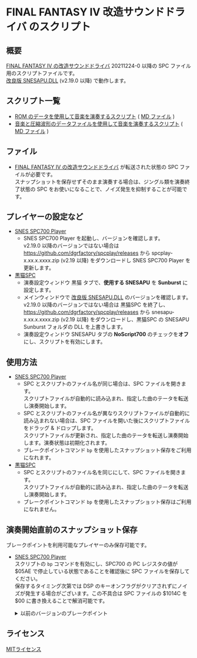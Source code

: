 # FINAL FANTASY IV 改造サウンドドライバ のスクリプト

## 概要
[FINAL FANTASY IV の改造サウンドドライバ](https://github.com/GodGnilda/F4G-0) 20211224-0 以降の SPC ファイル用のスクリプトファイルです。  
[改良版 SNESAPU.DLL](https://github.com/dgrfactory/spcplay) (v2.19.0 以降) で動作します。

## スクリプト一覧
- [ROM のデータを使用して音楽を演奏するスクリプト](https://github.com/GodGnilda/Script700/blob/main/F4G/F4G_F4G.700) ( [MD ファイル]([https://github.com/GodGnilda/Script700/blob/main/F4G/F4G_F4G.md) )
- [音楽と圧縮波形のデータファイルを使用して音楽を演奏するスクリプト](https://github.com/GodGnilda/Script700/blob/main/F4G/F4G_1.700) ( [MD ファイル]([https://github.com/GodGnilda/Script700/blob/main/F4G/F4G_1.md) )

## ファイル
- [FINAL FANTASY IV の改造サウンドドライバ](https://github.com/GodGnilda/F4G-0) が転送された状態の SPC ファイルが必要です。  
スナップショットを保存せずそのまま演奏する場合は、ジングル類を演奏終了状態の SPC をお使いになることで、ノイズ発生を抑制することが可能です。

## プレイヤーの設定など
- [SNES SPC700 Player](https://github.com/dgrfactory/spcplay)
  - SNES SPC700 Player を起動し、バージョンを確認します。  
  v2.19.0 以降のバージョンではない場合は https://github.com/dgrfactory/spcplay/releases から spcplay-x.xx.x.xxxx.zip (v2.19 以降) をダウンロードし SNES SPC700 Player を更新します。
- [黒猫SPC](https://kurohane.net/seisanbutu.html)
  - 演奏設定ウィンドウ 黒猫 タブで、**使用する SNESAPU** を **Sunburst** に設定します。
  - メインウィンドウで [改良版 SNESAPU.DLL](https://github.com/dgrfactory/spcplay) のバージョンを確認します。  
  v2.19.0 以降のバージョンではない場合は 黒猫SPC を終了し、 https://github.com/dgrfactory/spcplay/releases から snesapu-x.xx.x.xxxx.zip (v2.19 以降) をダウンロードし、黒猫SPC の SNESAPU Sunburst フォルダの DLL を上書きします。
  - 演奏設定ウィンドウ SNESAPU タブの **NoScript700** のチェックを**オフ**にし、スクリプトを有効にします。

## 使用方法
- [SNES SPC700 Player](https://github.com/dgrfactory/spcplay)
  - SPC とスクリプトのファイル名が同じ場合は、SPC ファイルを開きます。  
  スクリプトファイルが自動的に読み込まれ、指定した曲のテータを転送し演奏開始します。
  - SPC とスクリプトのファイル名が異なりスクリプトファイルが自動的に読み込まれない場合は、SPC ファイルを開いた後にスクリプトファイルをドラッグ & ドロップします。  
  スクリプトファイルが更新され、指定した曲のテータを転送し演奏開始します。演奏状態は初期化されます。
  - ブレークポイントコマンド `bp` を使用したスナップショット保存をご利用になれます。
- [黒猫SPC](https://kurohane.net/seisanbutu.html)
  - SPC とスクリプトのファイル名を同じにして、SPC ファイルを開きます。  
  スクリプトファイルが自動的に読み込まれ、指定した曲のテータを転送し演奏開始します。
  - ブレークポイントコマンド `bp` を使用したスナップショット保存はご利用になれません。

## 演奏開始直前のスナップショット保存
ブレークポイントを利用可能なプレイヤーのみ保存可能です。
- [SNES SPC700 Player](https://github.com/dgrfactory/spcplay)  
スクリプトの `bp` コマンドを有効にし、SPC700 の PC レジスタの値が $05AE で停止している状態であることを確認後に SPC ファイルを保存してください。  
保存するタイミング次第では DSP のキーオンフラグがクリアされずにノイズが発生する場合がございます。この不具合は SPC ファイルの $1014C を $00 に書き換えることで解消可能です。
  <details>
  <summary>以前のバージョンのブレークポイント</summary>

  |バージョン|ブレークポイント|
  |:----:|:----:|
  |20211122-0|$0544|
  |20211124-0|$0544|
  |20211224-0|$05AE|
  </details>

## ライセンス
[MITライセンス](https://opensource.org/licenses/mit-license.php)
